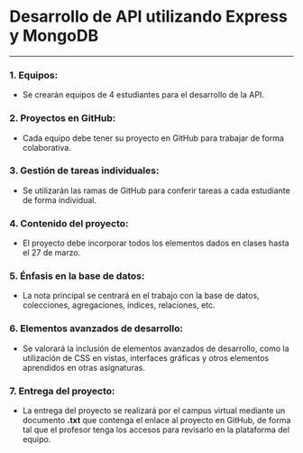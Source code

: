 # Desarrollo de API utilizando Express y MongoDB

---

### 1. Equipos:
- Se crearán equipos de 4 estudiantes para el desarrollo de la API.

### 2. Proyectos en GitHub:
- Cada equipo debe tener su proyecto en GitHub para trabajar de forma colaborativa.

### 3. Gestión de tareas individuales:
- Se utilizarán las ramas de GitHub para conferir tareas a cada estudiante de forma individual.

### 4. Contenido del proyecto:
- El proyecto debe incorporar todos los elementos dados en clases hasta el 27 de marzo.

### 5. Énfasis en la base de datos:
- La nota principal se centrará en el trabajo con la base de datos, colecciones, agregaciones, índices, relaciones, etc.

### 6. Elementos avanzados de desarrollo:
- Se valorará la inclusión de elementos avanzados de desarrollo, como la utilización de CSS en vistas, interfaces gráficas y otros elementos aprendidos en otras asignaturas.

### 7. Entrega del proyecto:
- La entrega del proyecto se realizará por el campus virtual mediante un documento **.txt** que contenga el enlace al proyecto en GitHub, de forma tal que el profesor tenga los accesos para revisarlo en la plataforma del equipo.
